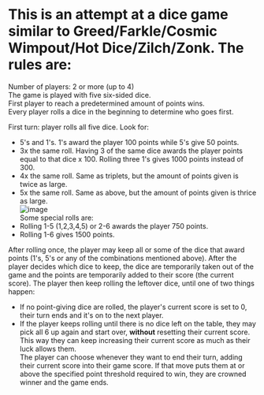 # This is an attempt at a dice game similar to Greed/Farkle/Cosmic Wimpout/Hot Dice/Zilch/Zonk. The rules are:  
Number of players: 2 or more (up to 4)  
The game is played with five six-sided dice.  
First player to reach a predetermined amount of points wins.  
Every player rolls a dice in the beginning to determine who goes first.  

First turn: player rolls all five dice. Look for:  
- 5's and 1's. 1's award the player 100 points while 5's give 50 points.  
- 3x the same roll. Having 3 of the same dice awards the player points equal to that dice x 100. Rolling three 1's gives 1000 points instead of 300.  
- 4x the same roll. Same as triplets, but the amount of points given is twice as large.  
- 5x the same roll. Same as above, but the amount of points given is thrice as large.  
![image](https://github.com/Xiraeth/greed/assets/77112995/ae742c8c-ebd4-4368-a751-15c2d112fb3a)  
Some special rolls are:  
- Rolling 1-5 (1,2,3,4,5) or 2-6 awards the player 750 points.
- Rolling 1-6 gives 1500 points.

  
After rolling once, the player may keep all or some of the dice that award points (1's, 5's or any of the combinations mentioned above).
After the player decides which dice to keep, the dice are temporarily taken out of the game and the points are temporarily added to their score (the current score). The player then keep rolling the leftover dice, until one of two things happen:
- If no point-giving dice are rolled, the player's current score is set to 0, their turn ends and it's on to the next player.
- If the player keeps rolling until there is no dice left on the table, they may pick all 6 up again and start over, **without** resetting their current score. This way they can keep increasing their current score as much as their luck allows them.    
The player can choose whenever they want to end their turn, adding their current score into their game score.
If that move puts them at or above the specified point threshold required to win, they are crowned winner and the game ends.
